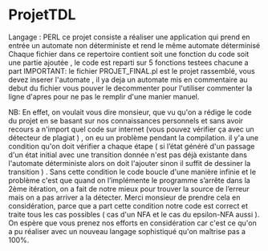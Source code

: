 # ProjetTDL
Langage : PERL
ce projet consiste a réaliser une application qui prend en entrée un automate non déterministe et rend le même automate déterminisé
Chaque fichier dans ce repertoire contient soit une fonction du code soit une partie ajoutée , le code est reparti sur 5 fonctions testees chacune a part 
IMPORTANT: le fichier PROJET_FINAL.pl  est le projet rassemblé,  vous devez inserer l'automate , il ya deja un automate mis en commentaire au debut du fichier vous pouver le decommenter pour l'utiliser commenter la ligne d'apres pour ne pas le remplir d'une manier manuel.


NB: En effet, on voulait vous dire monsieur, que vu qu'on a rédige le code du projet en se basant sur nos connaissances personnels et sans avoir recours a n'import quel code sur internet (vous pouvez vérifier ça avec un détecteur de plagiat ) , on eu un problème pendant la compilation. il y'a une condition qu'on doit vérifier a chaque étape ( si l’état généré d'un passage d'un état initial avec une transition donnée n'est pas déjà existante dans l'automate déterministe alors on doit l'ajouter sinon il suffit de dessiner la transition ) . Sans cette condition le code boucle d'une manière infinie et le problème c'est que quand on l’implémente  le programme s’arrête dans la 2ème itération, on a fait de notre mieux pour trouver la source de l’erreur mais on a pas arriver a la détecter. 
Merci monsieur de prendre cela  en considération, parce que a part cette condition notre code est correct et traite tous les cas possibles ( cas d'un NFA et le cas du epsilon-NFA aussi ). 
On espère que vous prenez nos efforts en considération car c'est ce qu'on a pu réaliser avec un nouveau langage sophistiqué qu'on maîtrise pas a 100%.
